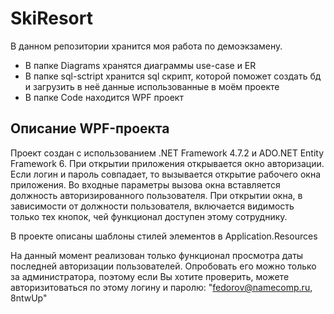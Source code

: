 # SkiResort

В данном репозитории хранится моя работа по демоэкзамену.
* В папке Diagrams хранятся диаграммы use-case и ER
* В папке sql-sctript хранится sql скрипт, которой поможет создать бд и загрузить в неё данные использованные в моём проекте
* В папке Code находится WPF проект

## Описание WPF-проекта
Проект создан с использованием .NET Framework 4.7.2 и ADO.NET Entity Framework 6.
При открытии приложения открывается окно авторизации. Если логин и пароль совпадает, то вызывается открытие рабочего окна приложения. Во входные параметры вызова окна вставляется должность авторизированного пользователя. При открытии окна, в зависимости от должности пользователя, включается видимость только тех кнопок, чей функционал доступен этому сотруднику.

В проекте описаны шаблоны стилей элементов в Application.Resources

На данный момент реализован только функционал просмотра даты последней авторизации пользователей. Опробовать его можно только за администратора, поэтому если Вы хотите проверить, можете авторизитоваться по этому логину и паролю: "fedorov@namecomp.ru, 8ntwUp"
